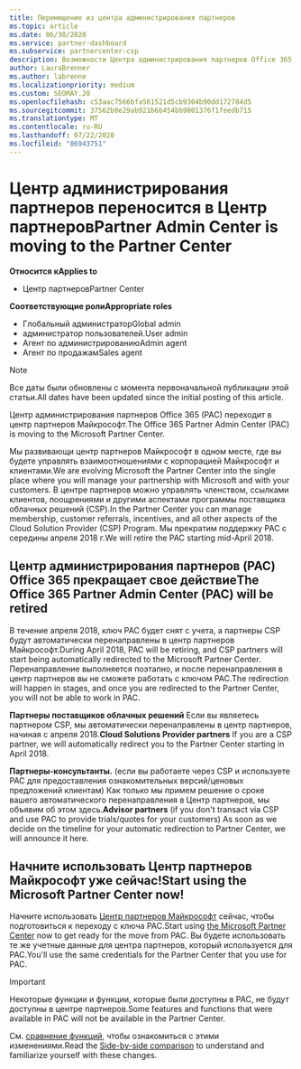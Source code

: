 ```yaml
---
title: Перемещение из центра администрирования партнеров
ms.topic: article
ms.date: 06/30/2020
ms.service: partner-dashboard
ms.subservice: partnercenter-csp
description: Возможности Центра администрирования партнеров Office 365 переносятся в Центр партнеров.
author: LauraBrenner
ms.author: labrenne
ms.localizationpriority: medium
ms.custom: SEOMAY.20
ms.openlocfilehash: c53aac7566bfa561521d5cb9304b90dd172784d5
ms.sourcegitcommit: 37562b0e29ab921b6b454bb9801376f1feedb715
ms.translationtype: MT
ms.contentlocale: ru-RU
ms.lasthandoff: 07/22/2020
ms.locfileid: "86943751"
---
```

# <a name="partner-admin-center-is-moving-to-the-partner-center"></a><span data-ttu-id="f7492-103">Центр администрирования партнеров переносится в Центр партнеров</span><span class="sxs-lookup"><span data-stu-id="f7492-103">Partner Admin Center is moving to the Partner Center</span></span>

<span data-ttu-id="f7492-104">**Относится к**</span><span class="sxs-lookup"><span data-stu-id="f7492-104">**Applies to**</span></span>

- <span data-ttu-id="f7492-105">Центр партнеров</span><span class="sxs-lookup"><span data-stu-id="f7492-105">Partner Center</span></span>

<span data-ttu-id="f7492-106">**Соответствующие роли**</span><span class="sxs-lookup"><span data-stu-id="f7492-106">**Appropriate roles**</span></span>
- <span data-ttu-id="f7492-107">Глобальный администратор</span><span class="sxs-lookup"><span data-stu-id="f7492-107">Global admin</span></span>
- <span data-ttu-id="f7492-108">администратор пользователей.</span><span class="sxs-lookup"><span data-stu-id="f7492-108">User admin</span></span>
- <span data-ttu-id="f7492-109">Агент по администрированию</span><span class="sxs-lookup"><span data-stu-id="f7492-109">Admin agent</span></span>
- <span data-ttu-id="f7492-110">Агент по продажам</span><span class="sxs-lookup"><span data-stu-id="f7492-110">Sales agent</span></span>

> [!NOTE]  
> <span data-ttu-id="f7492-111">Все даты были обновлены с момента первоначальной публикации этой статьи.</span><span class="sxs-lookup"><span data-stu-id="f7492-111">All dates have been updated since the initial posting of this article.</span></span>

<span data-ttu-id="f7492-112">Центр администрирования партнеров Office 365 (PAC) переходит в центр партнеров Майкрософт.</span><span class="sxs-lookup"><span data-stu-id="f7492-112">The Office 365 Partner Admin Center (PAC) is moving to the Microsoft Partner Center.</span></span>

<span data-ttu-id="f7492-113">Мы развивающи центр партнеров Майкрософт в одном месте, где вы будете управлять взаимоотношениями с корпорацией Майкрософт и клиентами.</span><span class="sxs-lookup"><span data-stu-id="f7492-113">We are evolving Microsoft the Partner Center into the single place where you will manage your partnership with Microsoft and with your customers.</span></span> <span data-ttu-id="f7492-114">В центре партнеров можно управлять членством, ссылками клиентов, поощрениями и другими аспектами программы поставщика облачных решений (CSP).</span><span class="sxs-lookup"><span data-stu-id="f7492-114">In the Partner Center you can manage membership, customer referrals, incentives, and all other aspects of the Cloud Solution Provider (CSP) Program.</span></span> <span data-ttu-id="f7492-115">Мы прекратим поддержку PAC с середины апреля 2018 г.</span><span class="sxs-lookup"><span data-stu-id="f7492-115">We will retire the PAC starting mid-April 2018.</span></span>

## <a name="the-office-365-partner-admin-center-pac-will-be-retired"></a><span data-ttu-id="f7492-116">Центр администрирования партнеров (PAC) Office 365 прекращает свое действие</span><span class="sxs-lookup"><span data-stu-id="f7492-116">The Office 365 Partner Admin Center (PAC) will be retired</span></span>

<span data-ttu-id="f7492-117">В течение апреля 2018, ключ PAC будет снят с учета, а партнеры CSP будут автоматически перенаправлены в центр партнеров Майкрософт.</span><span class="sxs-lookup"><span data-stu-id="f7492-117">During April 2018, PAC will be retiring, and CSP partners will start being automatically redirected to the Microsoft Partner Center.</span></span> <span data-ttu-id="f7492-118">Перенаправление выполняется поэтапно, и после перенаправления в центр партнеров вы не сможете работать с ключом PAC.</span><span class="sxs-lookup"><span data-stu-id="f7492-118">The redirection will happen in stages, and once you are redirected to the Partner Center, you will not be able to work in PAC.</span></span> 

<span data-ttu-id="f7492-119">**Партнеры поставщиков облачных решений** Если вы являетесь партнером CSP, мы автоматически перенаправлены в центр партнеров, начиная с апреля 2018.</span><span class="sxs-lookup"><span data-stu-id="f7492-119">**Cloud Solutions Provider partners** If you are a CSP partner, we will automatically redirect you to the Partner Center starting in April 2018.</span></span> 

<span data-ttu-id="f7492-120">**Партнеры-консультанты.** (если вы работаете через CSP и используете PAC для предоставления ознакомительных версий/ценовых предложений клиентам) Как только мы примем решение о сроке вашего автоматического перенаправления в Центр партнеров, мы объявим об этом здесь.</span><span class="sxs-lookup"><span data-stu-id="f7492-120">**Advisor partners** (if you don't transact via CSP and use PAC to provide trials/quotes for your customers) As soon as we decide on the timeline for your automatic redirection to Partner Center, we will announce it here.</span></span> 

## <a name="start-using-the-microsoft-partner-center-now"></a><span data-ttu-id="f7492-121">Начните использовать Центр партнеров Майкрософт уже сейчас!</span><span class="sxs-lookup"><span data-stu-id="f7492-121">Start using the Microsoft Partner Center now!</span></span>

<span data-ttu-id="f7492-122">Начните использовать [Центр партнеров Майкрософт](https://partnercenter.microsoft.com/) сейчас, чтобы подготовиться к переходу с ключа PAC.</span><span class="sxs-lookup"><span data-stu-id="f7492-122">Start using [the Microsoft Partner Center](https://partnercenter.microsoft.com/) now to get ready for the move from PAC.</span></span>  <span data-ttu-id="f7492-123">Вы будете использовать те же учетные данные для центра партнеров, который используется для PAC.</span><span class="sxs-lookup"><span data-stu-id="f7492-123">You'll use the same credentials for the Partner Center that you use for PAC.</span></span>

> [!IMPORTANT]  
> <span data-ttu-id="f7492-124">Некоторые функции и функции, которые были доступны в PAC, не будут доступны в центре партнеров.</span><span class="sxs-lookup"><span data-stu-id="f7492-124">Some features and functions that were available in PAC will not be available in the Partner Center.</span></span>

 <span data-ttu-id="f7492-125">См. [сравнение функций](moving-from-pac-to-pc.md), чтобы ознакомиться с этими изменениями.</span><span class="sxs-lookup"><span data-stu-id="f7492-125">Read the [Side-by-side comparison](moving-from-pac-to-pc.md) to understand and familiarize yourself with these changes.</span></span> 